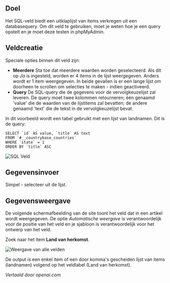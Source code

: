 <!-- Filename: J3.x:Adding_custom_fields/Sql_Field / Display title: SQL Veld -->

## Doel

Het SQL-veld biedt een uitklaplijst van items verkregen uit een databasequery. Om dit veld te gebruiken, moet je weten hoe je een query opstelt en je moet deze testen in phpMyAdmin.


## Veldcreatie

Speciale opties binnen dit veld zijn:

- **Meerdere** Sta toe dat meerdere waarden worden geselecteerd. Als dit op *Ja* is ingesteld, worden er 4 items in de lijst weergegeven. Anders wordt er 1 item weergegeven. In beide gevallen is er een lange lijst om doorheen te scrollen om selecties te maken - indien geactiveerd.
- **Query** De SQL-query die de gegevens voor de vervolgkeuzelijst zal leveren. De query moet twee kolommen retourneren; één genaamd 'value' die de waarden van de lijstitems zal bevatten; de andere genaamd 'text' die de tekst in de vervolgkeuzelijst bevat.

In dit voorbeeld wordt een tabel gebruikt met een lijst van landnamen. Dit is de query:
```
SELECT `id` AS value, `title` AS text
FROM `#__countrybase_countries`
WHERE `state` = 1
ORDER BY `title` ASC
```
![SQL Veld](../../../en/images/fields/fields-sql.png "SQL Veld")

## Gegevensinvoer

Simpel - selecteer uit de lijst.


## Gegevensweergave

De volgende schermafbeelding van de site toont het veld dat in een artikel wordt weergegeven. De optie *Automatische weergave* is verantwoordelijk voor de positie van het veld en je sjabloon is verantwoordelijk voor het ontwerp van het veld.

Zoek naar het item **Land van herkomst**.

![Weergave van alle velden](../../../en/images/fields/fields-display.png "Velden weergave")

De output is een enkel item of een door komma's gescheiden lijst van items (landnamen) volgend op het veldlabel (Land van herkomst).

*Vertaald door openai.com*

